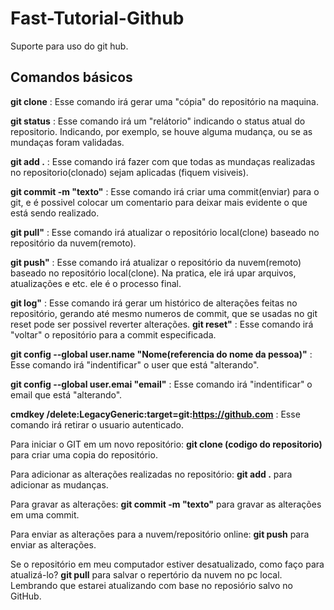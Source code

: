 # Fast-Tutorial-Github
Suporte para uso do git hub.
## Comandos básicos

**git clone** : Esse comando irá gerar uma "cópia" do repositório na maquina. 

**git status** : Esse comando irá um "relátorio" indicando o status atual do repositorio. Indicando, por exemplo, se houve alguma mudança, ou se as mundaças foram validadas. 

**git add .** : Esse comando irá fazer com que todas as mundaças realizadas no repositorio(clonado) sejam aplicadas (fiquem visiveis).  

**git commit -m "texto"** : Esse comando irá criar uma commit(enviar) para o git, e é possivel colocar um comentario para deixar mais evidente o que está sendo realizado.  

**git pull"** : Esse comando irá atualizar o repositório local(clone) baseado no repositório da nuvem(remoto).  

**git push"** : Esse comando irá atualizar o repositório da nuvem(remoto) baseado no repositório local(clone). Na pratica, ele irá upar arquivos, atualizações e etc. ele é o processo final.


**git log"** : Esse comando irá gerar um histórico de alterações feitas no repositório, gerando até mesmo numeros de commit, que se usadas no git reset pode ser possivel reverter alterações.
**git reset"** : Esse comando irá "voltar" o repositório para a commit especificada.

**git config --global user.name "Nome(referencia do nome da pessoa)"** : Esse comando irá "indentificar" o user que está "alterando".

**git config --global user.emai "email"** : Esse comando irá "indentificar" o email que está "alterando".

**cmdkey /delete:LegacyGeneric:target=git:https://github.com** : Esse comando irá retirar o usuario autenticado.

Para iniciar o GIT em um novo repositório: **git clone (codigo do repositorio)** para criar uma copia do repositório.

Para adicionar as alterações realizadas no repositório: **git add .** para adicionar as mudanças.

Para gravar as alterações: **git commit -m "texto"** para gravar as alterações em uma commit.

Para enviar as alterações para a nuvem/repositório online: **git push** para enviar as alterações.

Se o repositório em meu computador estiver desatualizado, como faço para atualizá-lo? **git pull** para salvar o repertório da nuvem no pc local.
Lembrando que estarei atualizando com base no reposiório salvo no GitHub.
